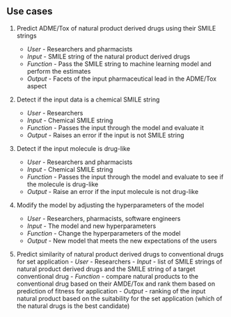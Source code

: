 ## Use cases
1. Predict ADME/Tox of natural product derived drugs using their SMILE strings 
	- *User* - Researchers and pharmacists
	- *Input* - SMILE string of the natural product derived drugs 
	- *Function* - Pass the SMILE string to machine learning model and perform the estimates
	- *Output* - Facets of the input pharmaceutical lead in the ADME/Tox aspect

2. Detect if the input data is a chemical SMILE string
	- *User* - Researchers
	- *Input* - Chemical SMILE string
	- *Function* - Passes the input through the model and evaluate it
	- *Output* - Raises an error if the input is not SMILE string

3. Detect if the input molecule is drug-like
	- *User* - Researchers and pharmacists
	- *Input* - Chemical SMILE string
	- *Function* - Passes the input through the model and evaluate to see if the molecule is drug-like
	- *Output* - Raise an error if the input molecule is not drug-like

4. Modify the model by adjusting the hyperparameters of the model  
	- *User* - Researchers, pharmacists, software engineers
	- *Input* - The model and new hyperparameters
	- *Function* - Change the hyperparameters of the model
	- *Output* - New model that meets the new expectations of the users

5. Predict similarity of natural product derived drugs to conventional drugs for set application
        - *User* - Researchers
        - *Input* - list of SMILE strings of natural product derived drugs and the SMILE string of a target conventional drug
        - *Function* - compare natural products to the conventional drug based on their AMDE/Tox and rank them based on prediction of fitness for application
        - *Output* - ranking of the input natural product based on the suitability for the set application (which of the natural drugs is the best candidate)
